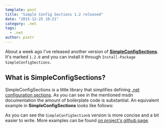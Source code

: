 ```yaml
---
template: post
title: "Simple Config Sections 1.2 released"
date: "2015-12-25 10:21"
category: .net
tags:
  - .net
author: piotr
---
```


About a week ago I've released another version of [**SimpleConfigSections**](https://github.com/miensol/SimpleConfigSections). It's marked `1.2.0` and you can install it through `Install-Package SimpleConfigSections`.

## What is SimpleConfigSections?

SimpleConfigSections is a little library that simplifies defining [.net configuration sections](https://msdn.microsoft.com/pl-pl/library/2tw134k3.aspx). As you can see in the mentioned msdn documentation the amount of boilerplate code is substantial. An equivalent example in **SimpleConfigSections** looks like follows:

<script src="https://gist.github.com/miensol/f5801742f7a039c820dc.js?file=MsdnExample.cs"></script>

As you can see the `SimpleConfigSection`s version is more concise and a bit easier to write. More examples can be found [on project's github page](https://github.com/miensol/SimpleConfigSections).
